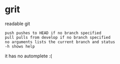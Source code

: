 # grit
readable git

    push pushes to HEAD if no branch specified
    pull pulls from develop if no branch specified
    no arguments lists the current branch and status
    -h shows help
it has no automplete :(
